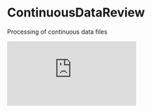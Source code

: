 # ContinuousDataReview
Processing of continuous data files

![Figure 1](https://github.com/petertbryant/ContinuousDataReview/blob/master/ContinuousDataReviewDFD_03022016.pdf)